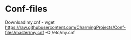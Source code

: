 # Conf-files
Download my.cnf - wget https://raw.githubusercontent.com/CharmingProjects/Conf-files/master/my.cnf -O /etc/my.cnf
